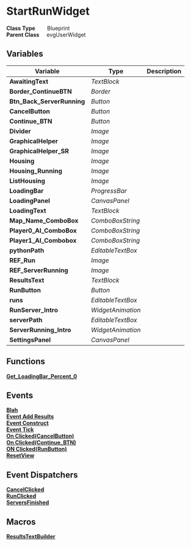 # StartRunWidget


**Class Type**&nbsp; &nbsp; &nbsp; &nbsp; Blueprint  
**Parent Class** &nbsp; &nbsp; evgUserWidget  

## Variables
|Variable                   |Type               |Description    |
|---------------------------|-------------------|---------------|
|**AwaitingText**           |*TextBlock*        ||
|**Border_ContinueBTN**     |*Border*           ||
|**Btn_Back_ServerRunning** |*Button*           ||
|**CancelButton**           |*Button*           ||
|**Continue_BTN**           |*Button*           ||
|**Divider**                |*Image*            ||
|**GraphicalHelper**        |*Image*            ||
|**GraphicalHelper_SR**     |*Image*            ||
|**Housing**                |*Image*            ||
|**Housing_Running**        |*Image*            ||
|**ListHousing**            |*Image*            ||
|**LoadingBar**             |*ProgressBar*      ||
|**LoadingPanel**           |*CanvasPanel*      ||
|**LoadingText**            |*TextBlock*        ||
|**Map_Name_ComboBox**      |*ComboBoxString*   ||
|**Player0_AI_ComboBox**    |*ComboBoxString*   ||
|**Player1_AI_Combobox**    |*ComboBoxString*   ||
|**pythonPath**             |*EditableTextBox*  ||
|**REF_Run**                |*Image*            ||
|**REF_ServerRunning**      |*Image*            ||
|**ResultsText**            |*TextBlock*        ||
|**RunButton**              |*Button*           ||
|**runs**                   |*EditableTextBox*  ||
|**RunServer_Intro**        |*WidgetAnimation*  ||
|**serverPath**             |*EditableTextBox*  ||
|**ServerRunning_Intro**    |*WidgetAnimation*  ||
|**SettingsPanel**          |*CanvasPanel*      ||

## Functions
[**Get_LoadingBar_Percent_0**](../../Methods/ClientMethods/Get_LoadingBar_Percent_0.md)  

## Events
[**Blah**](../../Events/Blah.md)  
[**Event Add Results**](../../Events/AddResults.md)  
[**Event Construct**](../../Events/Construct_StartRunWidget.md)  
[**Event Tick**](../../Events/Tick_StartRunWidget.md)  
[**On Clicked(CancelButton)**](../../Events/Clicked_CancelButton_StartRunWidget.md)  
[**On Clicked(Continue_BTN)**](../../Events/Clicked_Continue_BTN.md)  
[**ON Clicked(RunButton)**](../../Events/Clicked_RunButton.md)  
[**ResetView**](../../Events/ResetView.md)  

## Event Dispatchers
[**CancelClicked**](../../Dispatchers/CancelClicked.md)  
[**RunClicked**](../../Dispatchers/RunClicked.md)  
[**ServersFinished**](../../Dispatchers/ServersFinished.md)  

## Macros
[**ResultsTextBuilder**](../../Macros/ResultsTextBuilder.md)  